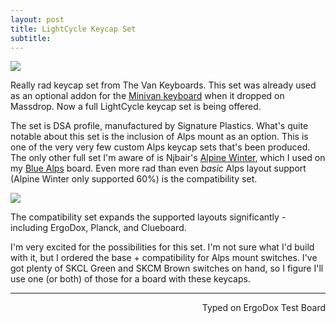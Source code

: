 ```yaml
---
layout: post
title: LightCycle Keycap Set
subtitle:
---
```


![](http://imgur.com/64akQjC.jpg)

Really rad keycap set from The Van Keyboards. This set was already used as an optional addon for the [Minivan keyboard](https://www.massdrop.com/buy/minivan-keyboard?mode=guest_open) when it dropped on Massdrop. Now a full LightCycle keycap set is being offered.

The set is DSA profile, manufactured by Signature Plastics. What's quite notable about this set is the inclusion of Alps mount as an option. This is one of the very very few custom Alps keycap sets that's been produced. The only other full set I'm aware of is Njbair's [Alpine Winter](https://geekhack.org/index.php?topic=75515.0), which I used on my [Blue Alps](http://missourivalleyambulance.com/2016-04-04-Blue-Alps-Build-Log) board. Even more rad than even _basic_ Alps layout support (Alpine Winter only supported 60%) is the compatibility set.

![](http://imgur.com/5cx8fu0.jpg)

The compatibility set expands the supported layouts significantly - including ErgoDox, Planck, and Clueboard.

I'm very excited for the possibilities for this set. I'm not sure what I'd build with it, but I ordered the base + compatibility for Alps mount switches. I've got plenty of SKCL Green and SKCM Brown switches on hand, so I figure I'll use one (or both) of those for a board with these keycaps.

---
<p align="right">Typed on ErgoDox Test Board</p>
